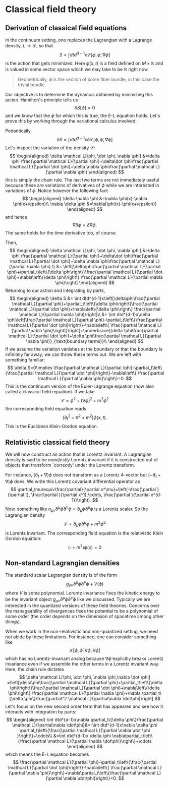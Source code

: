 # Classical field theory

## Derivation of classical field equations

In the continuum setting, one replaces the Lagrangian with a Lagrange density, $L\to\mathcal L$, so that 
$$
S = \int dt d^{d-1}x \mathcal L[\phi, \dot \phi, \nabla \phi]
$$
is the action that gets minimized. Here $\phi(x, t)$ is a field defined on $M\times \mathbb R$ and is valued in some vector space which we may take to be $\mathbb R$ right now.

> Geometrically, $\phi$ is the section of some fiber bundle, in this case the trivial bundle. 

Our objective is to determine the dynamics obtained by minimizing this action. Hamilton's principle tells us 
$$
\delta S[\phi] = 0
$$
and we know that the $\phi$ for which this is true, the E-L equation holds. Let's prove this by working through the variational calculus involved. 



Pedantically, 
$$
\delta S = \int dt d^{d-1}x \delta\mathcal L[\phi, \dot \phi, \nabla \phi]
$$
Let's inspect the variation of the density $\mathcal L$:
$$
\begin{aligned}
\delta \mathcal L[\phi, \dot \phi, \nabla \phi] &=\delta \phi \frac{\partial \mathcal L}{\partial \phi}+\delta\dot \phi\frac{\partial \mathcal L}{\partial \dot \phi}+\delta \nabla \phi\frac{\partial \mathcal L}{\partial \nabla \phi} 
\end{aligned}
$$
this is simply the chain rule. The last two terms are not immediately useful because these are variations of derivatives of $\phi$ while we are interested in variations of $\phi$. Notice however the following fact
$$
\begin{aligned}
\delta \nabla \phi &=\nabla \phi(x)-\nabla \phi(x+\epsilon)\\
\nabla \delta \phi &=\nabla[\phi(x)-\phi(x+\epsilon)]
\end{aligned}
$$
and hence 
$$
\nabla \delta\phi = \delta\nabla \phi.
$$
The same holds for the time derivative too, of course. 

Then,
$$
\begin{aligned}
\delta \mathcal L[\phi, \dot \phi, \nabla \phi] &=\delta \phi \frac{\partial \mathcal L}{\partial \phi}+\delta\dot \phi\frac{\partial \mathcal L}{\partial \dot \phi}+\delta \nabla \phi\frac{\partial \mathcal L}{\partial \nabla \phi} \\
&= \left[\delta\phi\frac{\partial \mathcal L}{\partial \phi}+\partial_t\left\{\delta \phi\right\}\frac{\partial \mathcal L}{\partial \dot \phi}+\nabla\left\{\delta \phi\right\} \frac{\partial \mathcal L}{\partial \nabla \phi}\right]
\end{aligned}
$$
Returning to our action and integrating by parts,
$$
\begin{aligned}
\delta S &= \int dtd^{d-1}x\left[\delta\phi\frac{\partial \mathcal L}{\partial \phi}+\partial_t\left\{\delta \phi\right\}\frac{\partial \mathcal L}{\partial \dot \phi}+\nabla\left\{\delta \phi\right\} \frac{\partial \mathcal L}{\partial \nabla \phi}\right]\\
&= \int dtd^{d-1}x\delta \phi\left[\frac{\partial \mathcal L}{\partial \phi}-\partial_t\left\{\frac{\partial \mathcal L}{\partial \dot \phi}\right\}-\nabla\left\{ \frac{\partial \mathcal L}{\partial \nabla \phi}\right\}\right]+\underbrace{\delta \phi\frac{\partial \mathcal L}{\partial \dot \phi}+\delta \phi\frac{\partial \mathcal L}{\partial \nabla \phi}}_{\text{boundary terms}}\\
\end{aligned}
$$
If we assume the variation vanishes at the boundary or that the boundary is infinitely far away, we can throw these terms out. We are left with something familiar:
$$
\delta S=0\implies \frac{\partial \mathcal L}{\partial \phi}-\partial_t\left\{\frac{\partial \mathcal L}{\partial \dot \phi}\right\}-\nabla\left\{ \frac{\partial \mathcal L}{\partial \nabla \phi}\right\}=0.
$$
This is the continuum version of the Euler-Lagrange equation (now also called a classical field equation). If we take
$$
\mathcal L = \dot \phi^2+(\nabla \phi)^2+m^2\phi^2
$$
the corresponding field equation reads
$$
(\partial_t^2+\nabla^2+m^2)\phi(x, t).
$$
This is the Euclidean Klein-Gordon equation.

## Relativistic classical field theory

We will now construct an action that is Lorentz invariant. A Lagrangian density is said to be *manifestly* Lorentz invariant if it is constructed out of objects that transform `correctly' under the Lorentz transform.

For instance, $(\partial_t+\nabla)\phi$ does not transform as a Lorentz 4-vector but $(-\partial_t+\nabla)\phi$ does. We write this Lorentz covariant differential operator as
$$
\partial_\mu\equiv\frac{\partial}{\partial x^\mu}=\left(-\frac{\partial }{\partial t}, \frac{\partial }{\partial x^1},\cdots, \frac{\partial }{\partial x^{d-1}}\right).
$$
Now, something like $\eta_{\mu\nu}\partial^\mu\phi\partial^\nu\phi = \partial_\mu \phi \partial^\mu \phi$ is a Lorentz scalar. So the Lagrangian density
$$
\mathcal L =\partial_\mu\phi\partial^\mu\phi+m^2\phi^2
$$
is Lorentz invariant. The corresponding field equation is the relativistic Klein Gordon equation:
$$
(\square +m^2)\phi(x)=0
$$

## Non-standard Lagrangian densities

The standard scalar Lagrangian density is of the form
$$
g_{\mu \nu}\partial^\mu\phi\partial^\nu\phi+V(\phi)
$$
where $V$ is some polynomial. Lorentz invariance fixes the kinetic energy to be the invariant object $g_{\mu \nu}\partial^\mu\phi\partial^\nu\phi$ like we discussed. Typically we are interested in the quantized versions of these field theories. Concerns over the manageability of divergences fixes the potential to be a polynomial of some order (the order depends on the dimension of spacetime among other things).

When we work in the non-relativistic and non-quantized setting, we need not abide by these limitations. For instance, one can consider something like 
$$
 \mathcal L[\phi,\dot\phi, \nabla \phi, \nabla\dot \phi]
$$
which has no Lorentz-invariant analog because $\nabla \dot \phi$ explicitly breaks Lorentz invariance even if we assemble the other terms in a Lorentz invariant way. Here, the chain rule dictates
$$
\delta \mathcal L[\phi, \dot \phi, \nabla \phi,\nabla \dot \phi] =\left[\delta\phi\frac{\partial \mathcal L}{\partial \phi}+\partial_t\left\{\delta \phi\right\}\frac{\partial \mathcal L}{\partial \dot \phi}+\nabla\left\{\delta \phi\right\} \frac{\partial \mathcal L}{\partial \nabla \phi}+\nabla \partial_t\{\delta \phi\}\frac{\partial^2 \mathcal L}{\partial\nabla \dot\phi}\right]
$$
Let's focus on the new second order term that has appeared and see how it interacts with integration by parts:
$$
\begin{aligned}
\int dtd^{d-1}x\nabla \partial_t\{\delta \phi\}\frac{\partial \mathcal L}{\partial\nabla \dot\phi}&=-\int dtd^{d-1}x\nabla \delta \phi \partial_t\left\{\frac{\partial \mathcal L}{\partial \nabla \dot \phi }\right\}+\cdots\\
&=\int dtd^{d-1}x \delta \phi \nabla\partial_t\left\{\frac{\partial \mathcal L}{\partial \nabla \dot\phi}\right\}+\cdots
\end{aligned}
$$
which means the E-L equation becomes 
$$
\frac{\partial \mathcal L}{\partial \phi}-\partial_t\left\{\frac{\partial \mathcal L}{\partial \dot \phi}\right\}-\nabla\left\{ \frac{\partial \mathcal L}{\partial \nabla \phi}\right\}+\nabla\partial_t\left\{\frac{\partial \mathcal L}{\partial \nabla \dot\phi}\right\}=0.
$$